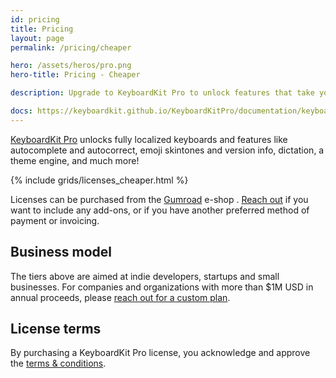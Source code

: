 ```yaml
---
id: pricing
title: Pricing
layout: page
permalink: /pricing/cheaper

hero: /assets/heros/pro.png
hero-title: Pricing - Cheaper

description: Upgrade to KeyboardKit Pro to unlock features that take your keyboard to the next level. 

docs: https://keyboardkit.github.io/KeyboardKitPro/documentation/keyboardkitpro/
---
```


[KeyboardKit Pro](/pro) unlocks fully localized keyboards and features like autocomplete and autocorrect, emoji skintones and version info, dictation, a theme engine, and much more! 

{% include grids/licenses_cheaper.html %}

Licenses can be purchased from the [Gumroad]({{site.gumroad_url}}) e-shop <!--[Lemon Squeezy]({{site.lemon_url}})-->. [Reach out](mailto:{{site.email}}?subject=KeyboardKit%20Pro%20License) if you want to include any add-ons, or if you have another preferred method of payment or invoicing.



## Business model

The tiers above are aimed at indie developers, startups and small businesses. For companies and organizations with more than $1M USD in annual proceeds, please [reach out for a custom plan](mailto:{{site.email}}?subject=KeyboardKit%20Pro%20License).


## License terms

By purchasing a KeyboardKit Pro license, you acknowledge and approve the [ terms & conditions](/pro/terms-and-conditions).